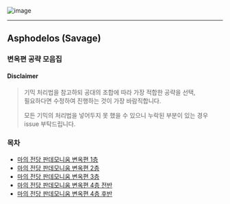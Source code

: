 ![image](https://user-images.githubusercontent.com/105226963/167441180-5abe4c2b-96d5-45e1-8e78-c1723a4976bd.png)

--------

## Asphodelos (Savage)

### 변옥편 공략 모음집

#### Disclaimer
> 기믹 처리법을 참고하되 공대의 조합에 따라 가장 적합한 공략을 선택,<br>필요하다면 수정하여 진행하는 것이 가장 바람직합니다.
> 
> 모든 기믹의 처리법을 넣어두지 못 했을 수 있으니 누락된 부분이 있는 경우 issue 부탁드립니다.

### 목차
- [마의 전당 판데모니움 변옥편 1층](https://github.com/Gangaemonium/Asphodelos/tree/main/p1s/README.md)
- [마의 전당 판데모니움 변옥편 2층](https://github.com/Gangaemonium/Asphodelos/tree/main/p2s/README.md)
- [마의 전당 판데모니움 변옥편 3층](https://github.com/Gangaemonium/Asphodelos/tree/main/p3s/README.md)
- [마의 전당 판데모니움 변옥편 4층 전반](https://github.com/Gangaemonium/Asphodelos/tree/main/p4s_I/README.md) 
- [마의 전당 판데모니움 변옥편 4층 후반](https://github.com/Gangaemonium/Asphodelos/tree/main/p5s_II/README.md) 
